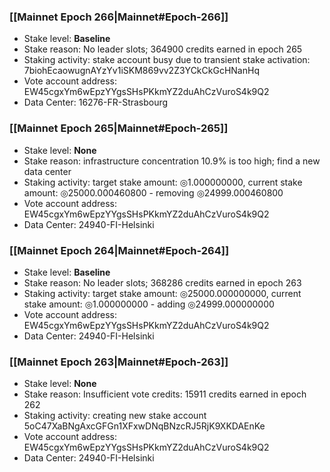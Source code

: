 ### [[Mainnet Epoch 266|Mainnet#Epoch-266]]
* Stake level: **Baseline**
* Stake reason: No leader slots; 364900 credits earned in epoch 265
* Staking activity: stake account busy due to transient stake activation: 7biohEcaowugnAYzYv1iSKM869vv2Z3YCkCkGcHNanHq
* Vote account address: EW45cgxYm6wEpzYYgsSHsPKkmYZ2duAhCzVuroS4k9Q2
* Data Center: 16276-FR-Strasbourg
### [[Mainnet Epoch 265|Mainnet#Epoch-265]]
* Stake level: **None**
* Stake reason: infrastructure concentration 10.9% is too high; find a new data center
* Staking activity: target stake amount: ◎1.000000000, current stake amount: ◎25000.000460800 - removing ◎24999.000460800
* Vote account address: EW45cgxYm6wEpzYYgsSHsPKkmYZ2duAhCzVuroS4k9Q2
* Data Center: 24940-FI-Helsinki
### [[Mainnet Epoch 264|Mainnet#Epoch-264]]
* Stake level: **Baseline**
* Stake reason: No leader slots; 368286 credits earned in epoch 263
* Staking activity: target stake amount: ◎25000.000000000, current stake amount: ◎1.000000000 - adding ◎24999.000000000
* Vote account address: EW45cgxYm6wEpzYYgsSHsPKkmYZ2duAhCzVuroS4k9Q2
* Data Center: 24940-FI-Helsinki
### [[Mainnet Epoch 263|Mainnet#Epoch-263]]
* Stake level: **None**
* Stake reason: Insufficient vote credits: 15911 credits earned in epoch 262
* Staking activity: creating new stake account 5oC47XaBNgAxcGFGn1XFxwDNqBNzcRJ5RjK9XKDAEnKe
* Vote account address: EW45cgxYm6wEpzYYgsSHsPKkmYZ2duAhCzVuroS4k9Q2
* Data Center: 24940-FI-Helsinki